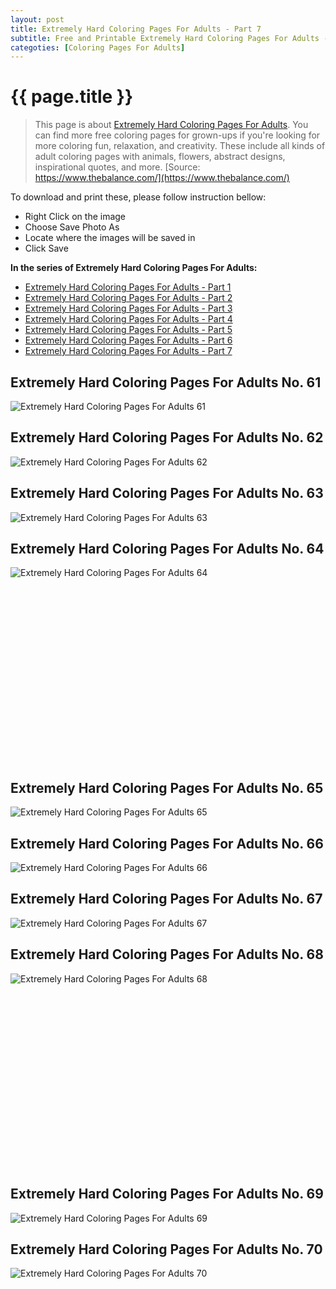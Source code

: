 ```yaml
---
layout: post
title: Extremely Hard Coloring Pages For Adults - Part 7
subtitle: Free and Printable Extremely Hard Coloring Pages For Adults - Part 7
categoties: [Coloring Pages For Adults]
---
```

{{ page.title }}
================
> This page is about [Extremely Hard Coloring Pages For Adults](https://freecoloringpages.github.io/). You can find more free coloring pages for grown-ups if you're looking for more coloring fun, relaxation, and creativity. These include all kinds of adult coloring pages with animals, flowers, abstract designs, inspirational quotes, and more. [Source: https://www.thebalance.com/](https://www.thebalance.com/)

To download and print these, please follow instruction bellow:
* Right Click on the image 
* Choose Save Photo As 
* Locate where the images will be saved in 
* Click Save

**In the series of Extremely Hard Coloring Pages For Adults:**

* [Extremely Hard Coloring Pages For Adults - Part 1](https://freecoloringpages.github.io/2017/11/24/Extremely-Hard-Coloring-Pages-For-Adults-part-1.html)
* [Extremely Hard Coloring Pages For Adults - Part 2](https://freecoloringpages.github.io/2017/11/24/Extremely-Hard-Coloring-Pages-For-Adults-part-2.html)
* [Extremely Hard Coloring Pages For Adults - Part 3](https://freecoloringpages.github.io/2017/11/24/Extremely-Hard-Coloring-Pages-For-Adults-part-3.html)
* [Extremely Hard Coloring Pages For Adults - Part 4](https://freecoloringpages.github.io/2017/11/24/Extremely-Hard-Coloring-Pages-For-Adults-part-4.html)
* [Extremely Hard Coloring Pages For Adults - Part 5](https://freecoloringpages.github.io/2017/11/24/Extremely-Hard-Coloring-Pages-For-Adults-part-5.html)
* [Extremely Hard Coloring Pages For Adults - Part 6](https://freecoloringpages.github.io/2017/11/24/Extremely-Hard-Coloring-Pages-For-Adults-part-6.html)
* [Extremely Hard Coloring Pages For Adults - Part 7](https://freecoloringpages.github.io/2017/11/24/Extremely-Hard-Coloring-Pages-For-Adults-part-7.html)

## Extremely Hard Coloring Pages For Adults No. 61
![Extremely Hard Coloring Pages For Adults 61](https://freecoloringpages.github.io/img1/Extremely-Hard-Coloring-Pages-For-Adults%20(61).jpg "Extremely Hard Coloring Pages For Adults 61")

## Extremely Hard Coloring Pages For Adults No. 62
![Extremely Hard Coloring Pages For Adults 62](https://freecoloringpages.github.io/img1/Extremely-Hard-Coloring-Pages-For-Adults%20(62).jpg "Extremely Hard Coloring Pages For Adults 62")

## Extremely Hard Coloring Pages For Adults No. 63
![Extremely Hard Coloring Pages For Adults 63](https://freecoloringpages.github.io/img1/Extremely-Hard-Coloring-Pages-For-Adults%20(63).jpg "Extremely Hard Coloring Pages For Adults 63")

## Extremely Hard Coloring Pages For Adults No. 64
![Extremely Hard Coloring Pages For Adults 64](https://freecoloringpages.github.io/img1/Extremely-Hard-Coloring-Pages-For-Adults%20(64).jpg "Extremely Hard Coloring Pages For Adults 64")

<script async src="//pagead2.googlesyndication.com/pagead/js/adsbygoogle.js"></script><!-- Texxtonly --><ins class="adsbygoogle" style="display:inline-block;width:336px;height:280px" data-ad-client="ca-pub-6753140515841889" data-ad-slot="3207852233"></ins><script>(adsbygoogle = window.adsbygoogle || []).push({}); </script>

## Extremely Hard Coloring Pages For Adults No. 65
![Extremely Hard Coloring Pages For Adults 65](https://freecoloringpages.github.io/img1/Extremely-Hard-Coloring-Pages-For-Adults%20(65).jpg "Extremely Hard Coloring Pages For Adults 65")

## Extremely Hard Coloring Pages For Adults No. 66
![Extremely Hard Coloring Pages For Adults 66](https://freecoloringpages.github.io/img1/Extremely-Hard-Coloring-Pages-For-Adults%20(66).jpg "Extremely Hard Coloring Pages For Adults 66")

## Extremely Hard Coloring Pages For Adults No. 67
![Extremely Hard Coloring Pages For Adults 67](https://freecoloringpages.github.io/img1/Extremely-Hard-Coloring-Pages-For-Adults%20(67).jpg "Extremely Hard Coloring Pages For Adults 67")

## Extremely Hard Coloring Pages For Adults No. 68
![Extremely Hard Coloring Pages For Adults 68](https://freecoloringpages.github.io/img1/Extremely-Hard-Coloring-Pages-For-Adults%20(68).jpg "Extremely Hard Coloring Pages For Adults 68")

<script async src="//pagead2.googlesyndication.com/pagead/js/adsbygoogle.js"></script><!-- Texxtonly --><ins class="adsbygoogle" style="display:inline-block;width:336px;height:280px" data-ad-client="ca-pub-6753140515841889" data-ad-slot="3207852233"></ins><script>(adsbygoogle = window.adsbygoogle || []).push({}); </script>

## Extremely Hard Coloring Pages For Adults No. 69
![Extremely Hard Coloring Pages For Adults 69](https://freecoloringpages.github.io/img1/Extremely-Hard-Coloring-Pages-For-Adults%20(69).jpg "Extremely Hard Coloring Pages For Adults 69")

## Extremely Hard Coloring Pages For Adults No. 70
![Extremely Hard Coloring Pages For Adults 70](https://freecoloringpages.github.io/img1/Extremely-Hard-Coloring-Pages-For-Adults%20(70).jpg "Extremely Hard Coloring Pages For Adults 70")

